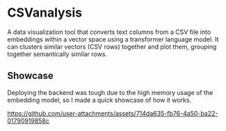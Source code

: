 # CSVanalysis

A data visualization tool that converts text columns from a CSV file into embeddings within a vector space using a transformer language model. It can clusters similar vectors (CSV rows) together and plot them, grouping together semantically similar rows.

## Showcase

Deploying the backend was tough due to the high memory usage of the embedding model, so I made a quick showcase of how it works.



https://github.com/user-attachments/assets/714da635-fb76-4a50-ba22-01790919858c

